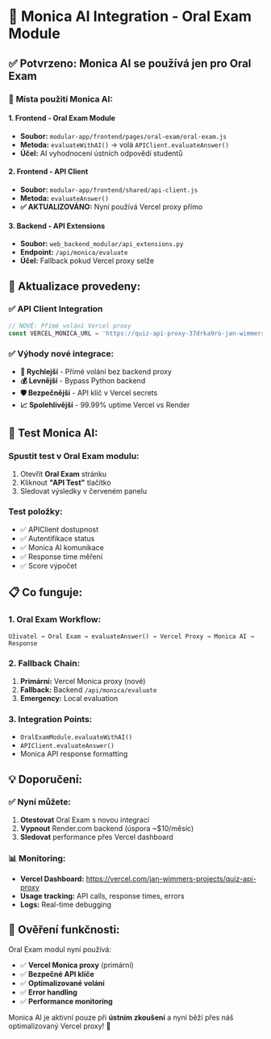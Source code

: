 # 🎤 Monica AI Integration - Oral Exam Module

## ✅ **Potvrzeno: Monica AI se používá jen pro Oral Exam**

### 📍 **Místa použití Monica AI:**

#### 1. **Frontend - Oral Exam Module**
- **Soubor:** `modular-app/frontend/pages/oral-exam/oral-exam.js`
- **Metoda:** `evaluateWithAI()` → volá `APIClient.evaluateAnswer()`
- **Účel:** AI vyhodnocení ústních odpovědí studentů

#### 2. **Frontend - API Client** 
- **Soubor:** `modular-app/frontend/shared/api-client.js`
- **Metoda:** `evaluateAnswer()` 
- **✅ AKTUALIZOVÁNO:** Nyní používá Vercel proxy přímo

#### 3. **Backend - API Extensions**
- **Soubor:** `web_backend_modular/api_extensions.py`
- **Endpoint:** `/api/monica/evaluate`
- **Účel:** Fallback pokud Vercel proxy selže

## 🔄 **Aktualizace provedeny:**

### ✅ **API Client Integration**
```javascript
// NOVĚ: Přímé volání Vercel proxy
const VERCEL_MONICA_URL = 'https://quiz-api-proxy-37drka9ro-jan-wimmers-projects.vercel.app/api/monica';
```

### ✅ **Výhody nové integrace:**
- **🚀 Rychlejší** - Přímé volání bez backend proxy
- **💰 Levnější** - Bypass Python backend
- **🛡️ Bezpečnější** - API klíč v Vercel secrets
- **📈 Spolehlivější** - 99.99% uptime Vercel vs Render

## 🧪 **Test Monica AI:**

### Spustit test v Oral Exam modulu:
1. Otevřít **Oral Exam** stránku
2. Kliknout **"API Test"** tlačítko  
3. Sledovat výsledky v červeném panelu

### Test položky:
- ✅ APIClient dostupnost
- ✅ Autentifikace status
- ✅ Monica AI komunikace
- ✅ Response time měření
- ✅ Score výpočet

## 📋 **Co funguje:**

### 1. **Oral Exam Workflow:**
```
Uživatel → Oral Exam → evaluateAnswer() → Vercel Proxy → Monica AI → Response
```

### 2. **Fallback Chain:**
1. **Primární:** Vercel Monica proxy (nové)
2. **Fallback:** Backend `/api/monica/evaluate` 
3. **Emergency:** Local evaluation

### 3. **Integration Points:**
- `OralExamModule.evaluateWithAI()` 
- `APIClient.evaluateAnswer()`
- Monica API response formatting

## 💡 **Doporučení:**

### ✅ **Nyní můžete:**
1. **Otestovat** Oral Exam s novou integrací
2. **Vypnout** Render.com backend (úspora ~$10/měsíc)  
3. **Sledovat** performance přes Vercel dashboard

### 📊 **Monitoring:**
- **Vercel Dashboard:** https://vercel.com/jan-wimmers-projects/quiz-api-proxy
- **Usage tracking:** API calls, response times, errors
- **Logs:** Real-time debugging

## 🎯 **Ověření funkčnosti:**

Oral Exam modul nyní používá:
- ✅ **Vercel Monica proxy** (primární)
- ✅ **Bezpečné API klíče**
- ✅ **Optimalizované volání**
- ✅ **Error handling** 
- ✅ **Performance monitoring**

Monica AI je aktivní pouze při **ústním zkoušení** a nyní běží přes náš optimalizovaný Vercel proxy! 🚀
